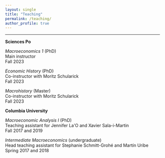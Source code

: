 ```yaml
---
layout: single
title: "Teaching"
permalink: /teaching/
author_profile: true
---
```

<hr />

<p style='text-align: justify;'><b>Sciences Po</b></p>

<p style='text-align: justify;'><i>Macroeconomics 1</i> (PhD)<br>
Main instructor<br>
Fall 2023</p>
<p style='text-align: justify;'><i>Economic History</i> (PhD)<br>
Co-instructor with Moritz Schularick<br>
Fall 2023</p>
<p style='text-align: justify;'><i>Macrohistory</i> (Master)<br>
Co-instructor with Moritz Schularick<br>
Fall 2023</p>

<p style='text-align: justify;'><b>Columbia University</b></p>

<p style='text-align: justify;'><i>Macroeconomic Analysis I</i> (PhD)<br>
Teaching assistant for Jennifer La'O and Xavier Sala-i-Martin<br>
Fall 2017 and 2019</p>
<p style='text-align: justify;'><i>Intermediate Macroeconomics</i> (undergraduate)<br>
Head teaching assistant for Stephanie Schmitt-Groh<span class="st">é</span> and Martín Uribe<br>
Spring 2017 and 2018</p>
